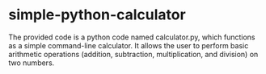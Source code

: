 # simple-python-calculator
The provided code is a python code named calculator.py, which functions as a simple command-line calculator. It allows the user to perform basic arithmetic operations (addition, subtraction, multiplication, and division) on two numbers.
